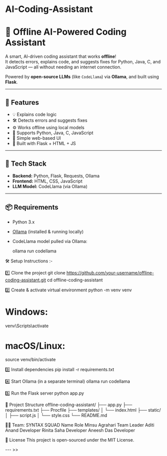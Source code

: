 # AI-Coding-Assistant
# 🧠 Offline AI-Powered Coding Assistant

A smart, AI-driven coding assistant that works **offline**!  
It detects errors, explains code, and suggests fixes for Python, Java, C, and JavaScript — all without needing an internet connection. 

Powered by **open-source LLMs** (like `CodeLlama`) via **Ollama**, and built using **Flask**.

---

## 🚀 Features

- 💡 Explains code logic
- 🛠 Detects errors and suggests fixes
- ⚙️ Works offline using local models
- 🐍 Supports Python, Java, C, JavaScript
- 🧪 Simple web-based UI
- 🔧 Built with Flask + HTML + JS

---

## 🧰 Tech Stack

- **Backend:** Python, Flask, Requests, Ollama
- **Frontend:** HTML, CSS, JavaScript
- **LLM Model:** CodeLlama (via Ollama)

---

## 📦 Requirements

- Python 3.x
- [Ollama](https://ollama.com/) (installed & running locally)
- CodeLlama model pulled via Ollama:
  
  ollama run codellama

🛠 Setup Instructions :- 

1️⃣ Clone the project
git clone https://github.com/your-username/offline-coding-assistant.git
cd offline-coding-assistant

2️⃣ Create & activate virtual environment
python -m venv venv
# Windows:
venv\Scripts\activate
# macOS/Linux:
source venv/bin/activate

3️⃣ Install dependencies
pip install -r requirements.txt

4️⃣ Start Ollama (in a separate terminal)
ollama run codellama

5️⃣ Run the Flask server
python app.py


📁 Project Structure
offline-coding-assistant/
├── app.py
├── requirements.txt
├── Procfile
├── templates/
│   └── index.html
├── static/
│   ├── script.js
│   └── style.css
└── README.md

👨‍💻 Team: SYNTAX SQUAD
      Name	                     Role
  Minsu Agrahari	           Team Leader
   Aditi Anand	                Developer
   Rinita Saha	                Developer
    Aneesh Das	                Developer

📢 License
This project is open-sourced under the MIT License.

--- >>